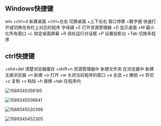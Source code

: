 <!--
 * @DesCripttion: 
 * @version: 
 * @Author: qushuaibo
 * @Date: 2020-05-05 09:36:02
 * @LastEditors: qushuaibo
 * @LastEditTime: 2020-05-05 09:53:48
 -->

## Windows快捷键
win 
+ctrl+d 新建桌面
+ctrl+左右 切换桌面
+上下左右 窗口停靠
+数字键  快速打开或切换任务栏上对应的程序
字母键
+E 打开资源管理器
+D 显示桌面
+M 最小化所有窗口
+L 锁定桌面屏幕
+R 调处运行对话框
+P 设置投影仪
+Tab 切换多程序

## ctrl快捷键
+shit+del 清楚浏览器缓存
+shift+n  资源管理器中 新建文件夹
        在浏览器中  新建无痕浏览器
+n     新建
+o     打开
+w    关闭当前程序的窗口
+a    全选
+z    撤销
+x    剪切
+c    复制
+v    粘贴
+h    替换
+tab   在程序内

![1589345356195](D:\software\Typora\all_pic\1589345356195.png)

![1589345506641](D:\software\Typora\all_pic\1589345506641.png)

![1589345520369](D:\software\Typora\all_pic\1589345520369.png)

![1589345452305](D:\software\Typora\all_pic\1589345452305.png)